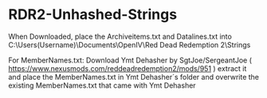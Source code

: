# RDR2-Unhashed-Strings

When Downloaded, place the Archiveitems.txt and Datalines.txt into C:\Users\(Username)\Documents\OpenIV\Red Dead Redemption 2\Strings

For MemberNames.txt:
Download Ymt Dehasher by SgtJoe/SergeantJoe ( https://www.nexusmods.com/reddeadredemption2/mods/951 )
extract it and place the MemberNames.txt in Ymt Dehasher´s folder 
and overwrite the existing MemberNames.txt that came with Ymt Dehasher
